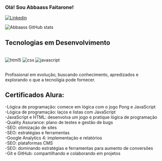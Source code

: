 ### Olá! Sou Abbaass Faitarone!
[![Linkedin](https://img.shields.io/badge/LinkedIn-0077B5?style=for-the-badge&logo=linkedin&logoColor=white)](https://www.linkedin.com/in/abbaass-faitarone-644635143?utm_source=share&utm_campaign=share_via&utm_content=profile&utm_medium=android_app)

![Abbaass GitHub stats](https://github-readme-stats.vercel.app/api?username=AbbaassFaitarone&show_icons=true&theme=tokyonight)

## Tecnologias em Desenvolvimento

<div style="display: incline_block"><br/>
<img align="center" alt="html5" src="https://img.shields.io/badge/HTML5-E34F26?style=for-the-badge&logo=html5&logoColor=white"/>
<img align="center" alt="css" src="https://img.shields.io/badge/CSS3-1572B6?style=for-the-badge&logo=css3&logoColor=white"/>
<img align="center" alt="javascript" src="https://img.shields.io/badge/JavaScript-F7DF1E?style=for-the-badge&logo=javascript&logoColor=black"/>
</div></br>

Profissional em evolução, buscando conhecimento, apredizados e explorando o que a tecnoligia pode fornecer. 

## Certificados Alura:
-Lógica de programação: comece em lógica com o jogo Pong e JavaScript</br>
-Lógica de programação: laços e listas com JavaScript</br>
-JavaScript e HTML: desenvolva um jogo e pratique lógica de programação</br>
-Quality Assurance: plano de testes e gestão de bugs</br>
-SEO: otimização de sites</br>
-SEO: estratégias e ferramentas</br>
-Google Analytics 4: implementação e relatórios</br>
-SEO: plataformas CMS</br>
-SEO: dominando estratégias e ferramentas para aumento de conversões</br>
-Git e GitHub: compartilhando e colaborando em projetos</br>
